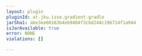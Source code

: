 ```yaml
---
layout: plugin
pluginId: at.jku.isse.gradient-gradle
jarSha1: abe3ee60163b4eb9404f3cbd244c196714f1a944
isJarAvailable: true
error: NONE
violations: []

---
```

